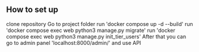 ## How to set up
clone repository
Go to project folder
run 'docker compose up -d --build'
run 'docker compose exec web python3 manage.py migrate'
run 'docker compose exec web python3 manage.py init_tier_users'
After that you can go to admin panel 'localhost:8000/admin/' and use API